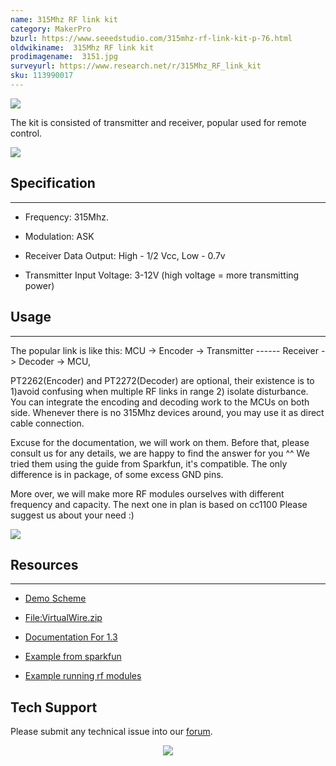 ```yaml
---
name: 315Mhz RF link kit
category: MakerPro
bzurl: https://www.seeedstudio.com/315mhz-rf-link-kit-p-76.html
oldwikiname:  315Mhz RF link kit
prodimagename:  3151.jpg
surveyurl: https://www.research.net/r/315Mhz_RF_link_kit
sku: 113990017
---
```

![](http://bz.seeedstudio.com/depot/images/product/3151.jpg)

The kit is consisted of transmitter and receiver, popular used for remote control.

[![](https://files.seeedstudio.com/wiki/Seeed-WiKi/docs/images/300px-Get_One_Now_Banner-ragular.png)](https://www.seeedstudio.com/315mhz-rf-link-kit-p-76.html)

##   Specification
---
*   Frequency: 315Mhz.

*   Modulation: ASK

*   Receiver Data Output: High - 1/2 Vcc, Low - 0.7v

*   Transmitter Input Voltage: 3-12V (high voltage = more transmitting power)

##   Usage
---
The popular link is like this: MCU -&gt; Encoder -&gt; Transmitter ------ Receiver -&gt; Decoder -&gt; MCU,

PT2262(Encoder) and PT2272(Decoder) are optional, their existence is to 1)avoid confusing when multiple RF links in range 2) isolate disturbance. You can integrate the encoding and decoding work to the MCUs on both side. Whenever there is no 315Mhz devices around, you may use it as direct cable connection.

Excuse for the documentation, we will work on them. Before that, please consult us for any details, we are happy to find the answer for you ^^ We tried them using the guide from Sparkfun, it's compatible. The only difference is in package, of some excess GND pins.

More over, we will make more RF modules ourselves with different frequency and capacity. The next one in plan is based on cc1100 Please suggest us about your need :)

![](https://files.seeedstudio.com/wiki/315Mhz_RF_link_kit/img/315433RF.jpg)

##   Resources
---
*   [Demo Scheme](http://www.seeedstudio.com/depot/datasheet/315MRFlink.pdf)

*   [File:VirtualWire.zip](https://files.seeedstudio.com/wiki/315Mhz_RF_link_kit/res/VirtualWire.zip "File:VirtualWire.zip")

*   [Documentation For 1.3](http://www.seeedstudio.com/depot/images/product/VirtualWire.pdf)

*   [Example from sparkfun](http://www.sparkfun.com/datasheets/RF/KLP_Walkthrough.pdf)

*   [Example running rf modules](http://winavr.scienceprog.com/example-avr-projects/running-tx433-and-rx433-rf-modules-with-avr-microcontrollers.html)

## Tech Support
Please submit any technical issue into our [forum](http://forum.seeedstudio.com/). <br /><p style="text-align:center"><a href="https://www.seeedstudio.com/act-4.html?utm_source=wiki&utm_medium=wikibanner&utm_campaign=newproducts" target="_blank"><img src="https://files.seeedstudio.com/wiki/Wiki_Banner/new_product.jpg" /></a></p>